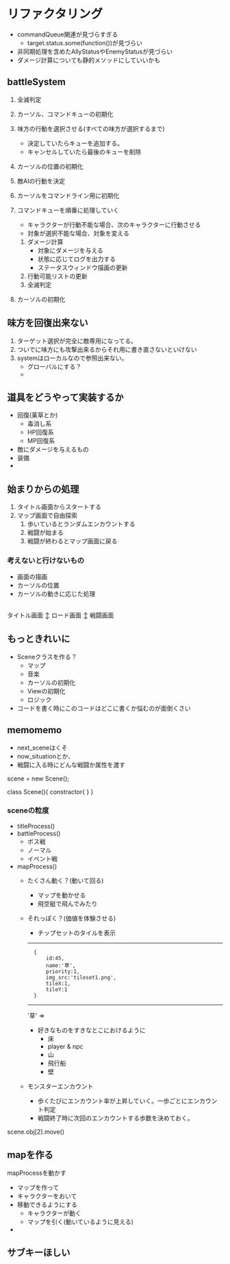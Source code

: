 # リファクタリング
- commandQueue関連が見づらすぎる
    - target.status.some(function())が見づらい
- 非同期処理を含めたAllyStatusやEnemyStatusが見づらい
- ダメージ計算についても静的メソッドにしていいかも

## battleSystem

1. 全滅判定
1. カーソル、コマンドキューの初期化
1. 味方の行動を選択させる(すべての味方が選択するまで)
    - 決定していたらキューを追加する。
    - キャンセルしていたら最後のキューを削除
1. カーソルの位置の初期化

1. 敵AIの行動を決定

1. カーソルをコマンドライン用に初期化

1. コマンドキューを順番に処理していく
    - キャラクターが行動不能な場合、次のキャラクターに行動させる
    - 対象が選択不能な場合、対象を変える
    1. ダメージ計算
        - 対象にダメージを与える
        - 状態に応じてログを出力する
        - ステータスウィンドウ描画の更新
    1. 行動可能リストの更新
    1. 全滅判定

1. カーソルの初期化


## 味方を回復出来ない
1. ターゲット選択が完全に敵専用になってる。
1. ついでに味方にも攻撃出来るからそれ用に書き直さないといけない
1. systemはローカルなので参照出来ない。
    - グローバルにする？
    - 

## 道具をどうやって実装するか
- 回復(薬草とか)
    - 毒消し系
    - HP回復系
    - MP回復系
- 敵にダメージを与えるもの
- 装備
- 

## 始まりからの処理

1. タイトル画面からスタートする
1. マップ画面で自由探索
    1. 歩いているとランダムエンカウントする
    1. 戦闘が始まる
    1. 戦闘が終わるとマップ画面に戻る

### 考えないと行けないもの
- 画面の描画
- カーソルの位置
- カーソルの動きに応じた処理

## 

タイトル画面
↕
ロード画面
↕
戦闘画面


## もっときれいに
- Sceneクラスを作る？
    - マップ
    - 音楽
    - カーソルの初期化
    - Viewの初期化
    - ロジック
- コードを書く時にこのコードはどこに書くか悩むのが面倒くさい

## memomemo
- next_sceneはくそ
- now_situationとか、
- 戦闘に入る時にどんな戦闘か属性を渡す

scene = new Scene();

class Scene(){
    constractor{
    }
}

### sceneの粒度
- titleProcess()
- battleProcess()
    - ボス戦
    - ノーマル
    - イベント戦
- mapProcess()
    - たくさん動く？(動いて回る)
        - マップを動かせる
        - 飛空艇で飛んでみたり

    - それっぽく？(価値を体験させる)
        - チップセットのタイルを表示
        ***
            {
                id:45,
                name:'草',
                priority:1,
                img_src:'tileset1.png',
                tileX:1,
                tileY:1
            }
        ***
        '草' => 
        - 好きなものをすきなとこにおけるように
            - 床
            - player & npc
            - 山
            - 飛行船
            - 壁
    - モンスターエンカウント
        - 歩くたびにエンカウント率が上昇していく。一歩ごとにエンカウント判定
        - 戦闘終了時に次回のエンカウントする歩数を決めておく。

scene.obj[2].move()
## mapを作る
mapProcessを動かす
- マップを作って
- キャラクターをおいて
- 移動できるようにする
    - キャラクターが動く
    - マップを引く(動いているように見える)
- 

## サブキーほしい
